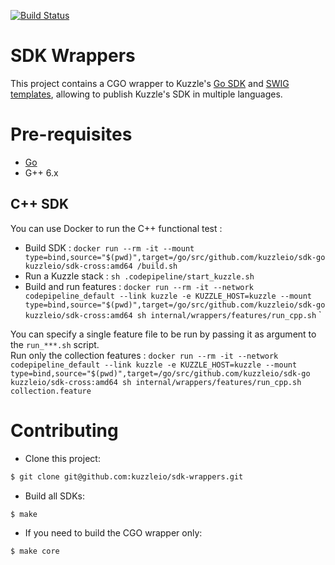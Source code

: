 [![Build Status](https://travis-ci.org/kuzzleio/sdk-go.svg?branch=master)](https://travis-ci.org/kuzzleio/sdk-go)

# SDK Wrappers

This project contains a CGO wrapper to Kuzzle's [Go SDK](https://github.com/kuzzleio/sdk-go) and [SWIG templates](http://www.swig.org/), allowing to publish Kuzzle's SDK in multiple languages.

# Pre-requisites

* [Go](https://golang.org/doc/install)
* G++ 6.x

## C++ SDK

You can use Docker to run the C++ functional test :
 - Build SDK : `docker run --rm -it --mount type=bind,source="$(pwd)",target=/go/src/github.com/kuzzleio/sdk-go kuzzleio/sdk-cross:amd64 /build.sh`
 - Run a Kuzzle stack : `sh .codepipeline/start_kuzzle.sh`
 - Build and run features : `docker run --rm -it --network codepipeline_default --link kuzzle -e KUZZLE_HOST=kuzzle --mount type=bind,source="$(pwd)",target=/go/src/github.com/kuzzleio/sdk-go  kuzzleio/sdk-cross:amd64 sh internal/wrappers/features/run_cpp.sh`
`

You can specify a single feature file to be run by passing it as argument to the `run_***.sh` script.  
Run only the collection features : `docker run --rm -it --network codepipeline_default --link kuzzle -e KUZZLE_HOST=kuzzle --mount type=bind,source="$(pwd)",target=/go/src/github.com/kuzzleio/sdk-go  kuzzleio/sdk-cross:amd64 sh internal/wrappers/features/run_cpp.sh collection.feature`

# Contributing

* Clone this project:

```sh
$ git clone git@github.com:kuzzleio/sdk-wrappers.git
```

* Build all SDKs:

```sh
$ make
```

* If you need to build the CGO wrapper only:

```sh
$ make core
```
